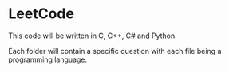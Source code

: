 # LeetCode


This code will be written in C, C++, C# and Python.

Each folder will contain a specific question with each file being a programming language.
